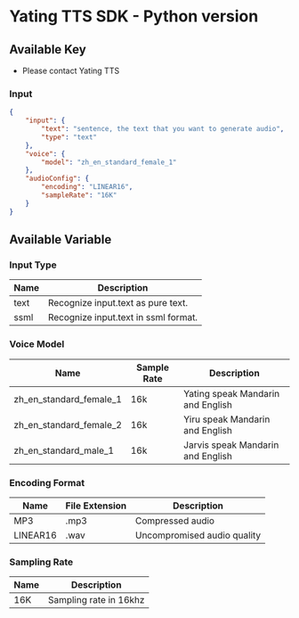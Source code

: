 # Yating TTS SDK - Python version

## Available Key

- Please contact Yating TTS

### Input

```JSON
{
    "input": {
        "text": "sentence, the text that you want to generate audio",
        "type": "text"
    },
    "voice": {
        "model": "zh_en_standard_female_1"
    },
    "audioConfig": {
        "encoding": "LINEAR16",
        "sampleRate": "16K"
    }
}
```

## Available Variable

### Input Type

| Name | Description                          |
| ---- | ------------------------------------ |
| text | Recognize input.text as pure text.   |
| ssml | Recognize input.text in ssml format. |

### Voice Model

| Name                    | Sample Rate | Description                       |
| ----------------------- | ----------- | --------------------------------- |
| zh_en_standard_female_1 | 16k         | Yating speak Mandarin and English |
| zh_en_standard_female_2 | 16k         | Yiru speak Mandarin and English   |
| zh_en_standard_male_1   | 16k         | Jarvis speak Mandarin and English |

### Encoding Format

| Name     | File Extension | Description                 |
| -------- | -------------- | --------------------------- |
| MP3      | .mp3           | Compressed audio            |
| LINEAR16 | .wav           | Uncompromised audio quality |

### Sampling Rate

| Name | Description            |
| ---- | ---------------------- |
| 16K  | Sampling rate in 16khz |
